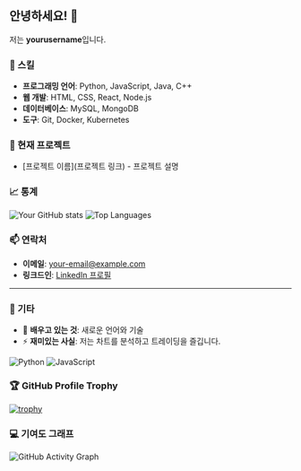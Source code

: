 ## 안녕하세요! 👋

저는 **yourusername**입니다.

### 🔧 스킬
- **프로그래밍 언어**: Python, JavaScript, Java, C++
- **웹 개발**: HTML, CSS, React, Node.js
- **데이터베이스**: MySQL, MongoDB
- **도구**: Git, Docker, Kubernetes

### 💼 현재 프로젝트
- [프로젝트 이름](프로젝트 링크) - 프로젝트 설명

### 📈 통계
![Your GitHub stats](https://github-readme-stats.vercel.app/api?username=yourusername&show_icons=true&theme=radical)
![Top Languages](https://github-readme-stats.vercel.app/api/top-langs/?username=yourusername&layout=compact&theme=radical)

### 📫 연락처
- **이메일**: your-email@example.com
- **링크드인**: [LinkedIn 프로필](https://www.linkedin.com/in/yourusername)

---

### 🎨 기타
- 🌱 **배우고 있는 것**: 새로운 언어와 기술
- ⚡ **재미있는 사실**: 저는 차트를 분석하고 트레이딩을 즐깁니다.

![Python](https://img.shields.io/badge/Python-3776AB?style=flat&logo=python&logoColor=white)
![JavaScript](https://img.shields.io/badge/JavaScript-F7DF1E?style=flat&logo=javascript&logoColor=black)

### 🏆 GitHub Profile Trophy
[![trophy](https://github-profile-trophy.vercel.app/?username=fkgusdk&theme=onedark)](https://github.com/ryo-ma/github-profile-trophy)

### 💻 기여도 그래프
![GitHub Activity Graph](https://activity-graph.herokuapp.com/graph?username=fkgusdk&theme=dracula)
